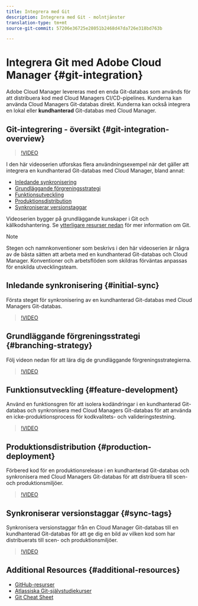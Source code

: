 ```yaml
---
title: Integrera med Git
description: Integrera med Git - molntjänster
translation-type: tm+mt
source-git-commit: 57206e36725e28051b2468d47da726e318bd763b

---
```



# Integrera Git med Adobe Cloud Manager {#git-integration}

Adobe Cloud Manager levereras med en enda Git-databas som används för att distribuera kod med Cloud Managers CI/CD-pipelines. Kunderna kan använda Cloud Managers Git-databas direkt. Kunderna kan också integrera en lokal eller **kundhanterad** Git-databas med Cloud Manager.

## Git-integrering - översikt {#git-integration-overview}

>[!VIDEO](https://video.tv.adobe.com/v/28710/)

I den här videoserien utforskas flera användningsexempel när det gäller att integrera en kundhanterad Git-databas med Cloud Manager, bland annat:

* [Inledande synkronisering](#initial-sync)
* [Grundläggande förgreningsstrategi](#branching-strategy)
* [Funktionsutveckling](#feature-development)
* [Produktionsdistribution](#production-deployment)
* [Synkroniserar versionstaggar](#sync-tags)

Videoserien bygger på grundläggande kunskaper i Git och källkodshantering. Se [ytterligare resurser nedan](#additional-resources) för mer information om Git.

>[!NOTE]
>
> Stegen och namnkonventioner som beskrivs i den här videoserien är några av de bästa sätten att arbeta med en kundhanterad Git-databas och Cloud Manager. Konventioner och arbetsflöden som skildras förväntas anpassas för enskilda utvecklingsteam.

## Inledande synkronisering {#initial-sync}

Första steget för synkronisering av en kundhanterad Git-databas med Cloud Managers Git-databas.

>[!VIDEO](https://video.tv.adobe.com/v/28711/?quality=12)

## Grundläggande förgreningsstrategi {#branching-strategy}

Följ videon nedan för att lära dig de grundläggande förgreningsstrategierna.

>[!VIDEO](https://video.tv.adobe.com/v/28712/?quality=12)

## Funktionsutveckling {#feature-development}

Använd en funktionsgren för att isolera kodändringar i en kundhanterad Git-databas och synkronisera med Cloud Managers Git-databas för att använda en icke-produktionsprocess för kodkvalitets- och valideringstestning.

>[!VIDEO](https://video.tv.adobe.com/v/28723/?quality=12)

## Produktionsdistribution {#production-deployment}

Förbered kod för en produktionsrelease i en kundhanterad Git-databas och synkronisera med Cloud Managers Git-databas för att distribuera till scen- och produktionsmiljöer.

>[!VIDEO](https://video.tv.adobe.com/v/28724/?quality=12)

## Synkroniserar versionstaggar {#sync-tags}

Synkronisera versionstaggar från en Cloud Manager Git-databas till en kundhanterad Git-databas för att ge dig en bild av vilken kod som har distribuerats till scen- och produktionsmiljöer.

>[!VIDEO](https://video.tv.adobe.com/v/28725/?quality=12)

## Additional Resources {#additional-resources}

* [GitHub-resurser](https://try.github.io)
* [Atlassiska Git-självstudiekurser](https://www.atlassian.com/git/tutorials/what-is-version-control)
* [Git Cheat Sheet](https://education.github.com/git-cheat-sheet-education.pdf)